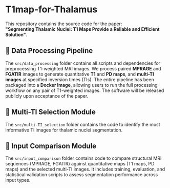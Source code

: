 # T1map-for-Thalamus

This repository contains the source code for the paper:  
**"Segmenting Thalamic Nuclei: T1 Maps Provide a Reliable and Efficient Solution"**.


## 🔧 Data Processing Pipeline
The `src/data_processing` folder contains all scripts and dependencies for preprocessing T1-weighted MRI images.
We process paired **MPRAGE** and **FGATIR** images to generate quantitative **T1** and **PD maps**, and **multi-TI images** at specified inversion times (TIs). 
The entire pipeline has been packaged into a **Docker Image**, allowing users to run the full processing workflow on any pair of T1-weighted images.
The software will be released publicly upon acceptance of the paper.


## 🧪 Multi-TI Selection Module
The `src/multi-TI_selection` folder contains the code to identify the most informative 
TI images for thalamic nuclei segmentation.

## 🔬 Input Comparison Module
The `src/input_comparison` folder contains code to compare structural MRI sequences (MPRAGE, FGATIR) against quantitative maps (T1 maps, PD maps) and the selected multi-TI images.
It includes training, evaluation, and statistical validation scripts to assess segmentation performance across input types. 
